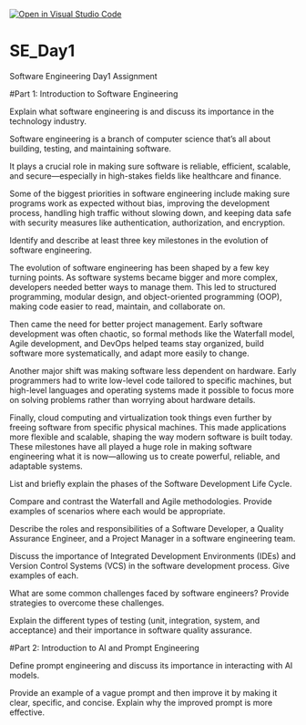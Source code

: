 [![Open in Visual Studio Code](https://classroom.github.com/assets/open-in-vscode-2e0aaae1b6195c2367325f4f02e2d04e9abb55f0b24a779b69b11b9e10269abc.svg)](https://classroom.github.com/online_ide?assignment_repo_id=18386138&assignment_repo_type=AssignmentRepo)
# SE_Day1
Software Engineering Day1 Assignment

#Part 1: Introduction to Software Engineering

Explain what software engineering is and discuss its importance in the technology industry.

Software engineering is a branch of computer science that’s all about building, testing, and maintaining software.

It plays a crucial role in making sure software is reliable, efficient, scalable, and secure—especially in high-stakes fields like healthcare and finance.

Some of the biggest priorities in software engineering include making sure programs work as expected without bias, improving the development process, handling high traffic without slowing down, and keeping data safe with security measures like authentication, authorization, and encryption.


Identify and describe at least three key milestones in the evolution of software engineering.

The evolution of software engineering has been shaped by a few key turning points. As software systems became bigger and more complex, developers needed better ways to manage them. This led to structured programming, modular design, and object-oriented programming (OOP), making code easier to read, maintain, and collaborate on. 

Then came the need for better project management. Early software development was often chaotic, so formal methods like the Waterfall model, Agile development, and DevOps helped teams stay organized, build software more systematically, and adapt more easily to change.  

Another major shift was making software less dependent on hardware. Early programmers had to write low-level code tailored to specific machines, but high-level languages and operating systems made it possible to focus more on solving problems rather than worrying about hardware details.  

Finally, cloud computing and virtualization took things even further by freeing software from specific physical machines. This made applications more flexible and scalable, shaping the way modern software is built today. These milestones have all played a huge role in making software engineering what it is now—allowing us to create powerful, reliable, and adaptable systems.

List and briefly explain the phases of the Software Development Life Cycle.


Compare and contrast the Waterfall and Agile methodologies. Provide examples of scenarios where each would be appropriate.


Describe the roles and responsibilities of a Software Developer, a Quality Assurance Engineer, and a Project Manager in a software engineering team.


Discuss the importance of Integrated Development Environments (IDEs) and Version Control Systems (VCS) in the software development process. Give examples of each.


What are some common challenges faced by software engineers? Provide strategies to overcome these challenges.


Explain the different types of testing (unit, integration, system, and acceptance) and their importance in software quality assurance.


#Part 2: Introduction to AI and Prompt Engineering


Define prompt engineering and discuss its importance in interacting with AI models.


Provide an example of a vague prompt and then improve it by making it clear, specific, and concise. Explain why the improved prompt is more effective.
